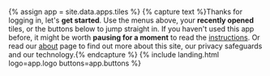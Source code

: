 {% assign app = site.data.apps.tiles %}
{% capture text %}Thanks for logging in, let's __get started__. Use the menus above, your __recently opened__ tiles, or the buttons below to jump straight in. If you haven't used this app before, it might be worth __pausing for a moment__ to read the [instructions](#instructions). Or read our [about](/about/) page to find out more about this site, our privacy safeguards and our technology.{% endcapture %}
{% include landing.html logo=app.logo buttons=app.buttons %}